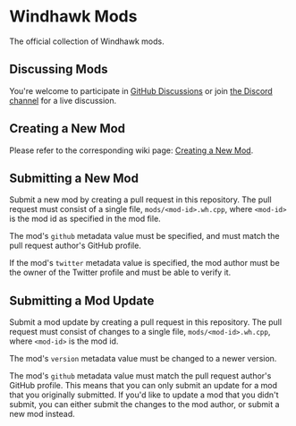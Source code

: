 # Windhawk Mods

The official collection of Windhawk mods.

## Discussing Mods

You're welcome to participate in [GitHub Discussions](https://github.com/ramensoftware/windhawk-mods/discussions) or join [the Discord channel](https://discord.gg/WZgXScMud7) for a live discussion.

## Creating a New Mod

Please refer to the corresponding wiki page: [Creating a New Mod](https://github.com/ramensoftware/windhawk/wiki/creating-a-new-mod).

## Submitting a New Mod

Submit a new mod by creating a pull request in this repository. The pull request must consist of a single file, `mods/<mod-id>.wh.cpp`, where `<mod-id>` is the mod id as specified in the mod file.

The mod's `github` metadata value must be specified, and must match the pull request author's GitHub profile.

If the mod's `twitter` metadata value is specified, the mod author must be the owner of the Twitter profile and must be able to verify it.

## Submitting a Mod Update

Submit a mod update by creating a pull request in this repository. The pull request must consist of changes to a single file, `mods/<mod-id>.wh.cpp`, where `<mod-id>` is the mod id.

The mod's `version` metadata value must be changed to a newer version.

The mod's `github` metadata value must match the pull request author's GitHub profile. This means that you can only submit an update for a mod that you originally submitted. If you'd like to update a mod that you didn't submit, you can either submit the changes to the mod author, or submit a new mod instead.
